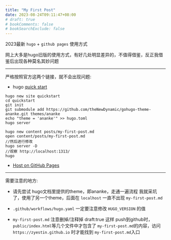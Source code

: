 ```yaml
---
title: "My First Post"
date: 2023-08-24T09:11:47+08:00
# draft: true
# bookComments: false
# bookSearchExclude: false
---
```


 2023最新 `hugo` + `github pages` 使用方式

网上大多是hugo旧版的使用方式，有好几处明显差异的，不值得借鉴，反正我借鉴后出现各种莫名其妙问题

---

严格按照官方这两个链接，就不会出现问题:  
* hugo [quick start](https://gohugo.io/getting-started/quick-start/)
```
hugo new site quickstart
cd quickstart
git init
git submodule add https://github.com/theNewDynamic/gohugo-theme-ananke.git themes/ananke
echo "theme = 'ananke'" >> hugo.toml
hugo server

hugo new content posts/my-first-post.md
open content/posts/my-first-post.md 
//然后进行修改
hugo server -D
//观察 http://localhost:1313/
hugo
```
* [Host on GitHub Pages](https://gohugo.io/hosting-and-deployment/hosting-on-github/)

---

需要注意的地方:  
* 请先尝试 hugo文档里提供的theme，即ananke，走通一遍流程
我就采坑了，使用了另一个theme，后面在 `localhost` 一直不出现 `my-first-post.md`

* `.github/workflows/hugo.yaml` 一定要注意修改 `HUGO_VERSION` 的值

* `my-first-post.md` 注意删掉/注释掉 draft:true
这样 push到github时，`public/index.html`等几个文件中才包含了 `my-first-post.md`的内容，访问 `https://zyestin.github.io` 时才能找到 `my-first-post.md`入口

